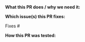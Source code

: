 **What this PR does / why we need it:**

**Which issue(s) this PR fixes:**

Fixes #

**How this PR was tested:**
